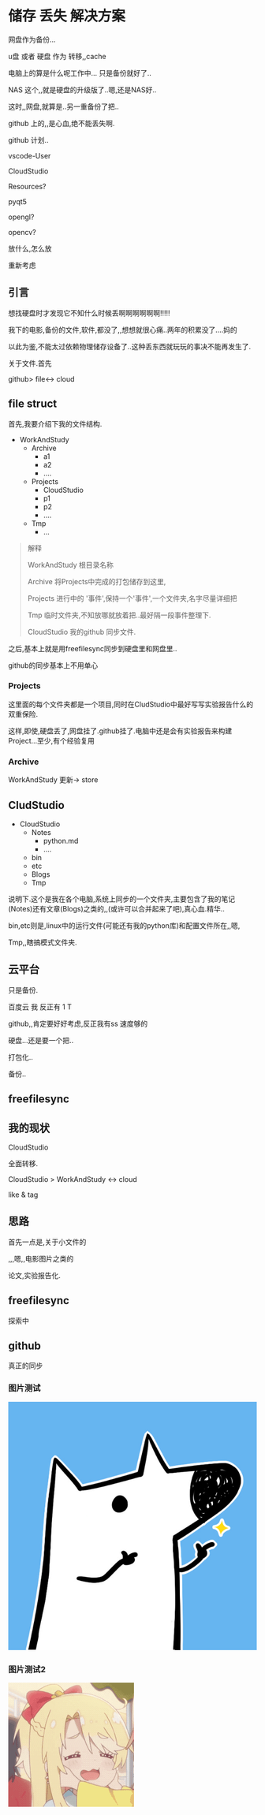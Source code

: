 # **储存**  丢失 解决方案

网盘作为备份...



u盘 或者 硬盘 作为 转移,,cache



电脑上的算是什么呢工作中...  只是备份就好了..





NAS  这个,,就是硬盘的升级版了..嗯,还是NAS好..

这时,,网盘,就算是..另一重备份了把..



github 上的,,是心血,绝不能丢失啊.

github 计划..

vscode-User

CloudStudio

Resources?

pyqt5

opengl?

opencv?

放什么,怎么放

















重新考虑

## 引言

想找硬盘时才发现它不知什么时候丢啊啊啊啊啊啊!!!!!

我下的电影,备份的文件,软件,都没了,,想想就很心痛..两年的积累没了....妈的

以此为鉴,不能太过依赖物理储存设备了..这种丢东西就玩玩的事决不能再发生了.



关于文件.首先

github> file<-> cloud



## file struct

首先,我要介绍下我的文件结构.

- WorkAndStudy
    - Archive
        - a1
        - a2
        - ....
    - Projects
        - CloudStudio
        - p1
        - p2
        - ....
    - Tmp
        - ...

> 解释
>
> WorkAndStudy 根目录名称
>
> Archive 将Projects中完成的打包储存到这里,
>
> Projects 进行中的 '事件',保持一个'事件',一个文件夹,名字尽量详细把
>
> Tmp 临时文件夹,不知放哪就放着把..最好隔一段事件整理下.
>
> CloudStudio 我的github 同步文件.



之后,基本上就是用freefilesync同步到硬盘里和网盘里..



github的同步基本上不用单心



### Projects

这里面的每个文件夹都是一个项目,同时在CludStudio中最好写写实验报告什么的双重保险.

这样,即使,硬盘丢了,网盘挂了.github挂了.电脑中还是会有实验报告来构建Project...至少,有个经验复用



### Archive



WorkAndStudy 更新-> store



## CludStudio

* CloudStudio
    * Notes
        * python.md
        * ....
    * bin
    * etc
    * Blogs
    * Tmp



说明下.这个是我在各个电脑,系统上同步的一个文件夹,主要包含了我的笔记(Notes)还有文章(Blogs)之类的,,(或许可以合并起来了吧),真心血.精华..

bin,etc则是,linux中的运行文件(可能还有我的python库)和配置文件所在,,嗯,

Tmp,,瞎搞模式文件夹.



## 云平台

只是备份.

百度云 我 反正有 1 T

github,,肯定要好好考虑,反正我有ss 速度够的

硬盘...还是要一个把..

打包化..

备份..







## freefilesync



## 我的现状

CloudStudio

全面转移.

CloudStudio > WorkAndStudy <-> cloud

like & tag



## 思路

首先一点是,关于小文件的

,,,嗯,,电影图片之类的



论文,实验报告化.









## freefilesync

探索中

## github

真正的同步





### 图片测试



![LiouKanShan](./Resources/Pictures/LiouKanShan.jpg)





### 图片测试2

![TIM图片20190228085638](Resources/Pictures/TIM图片20190228085638.gif)